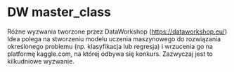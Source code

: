 # DW master_class 

Różne wyzwania tworzone przez DataWorkshop (https://dataworkshop.eu/)
Idea polega na stworzeniu modelu uczenia maszynowego do rozwiązania określonego problemu (np. klasyfikacja lub regresja) i wrzucenia go na platformę kaggle.com, na której odbywa się konkurs. Zazwyczaj jest to kilkudniowe wyzwanie.
